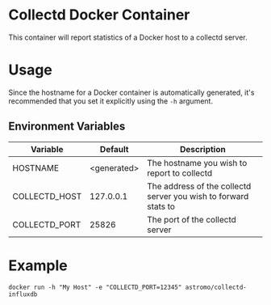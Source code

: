 # Collectd Docker Container

This container will report statistics of a Docker host to a collectd server.

# Usage
Since the hostname for a Docker container is automatically generated, it's recommended that you set it explicitly using the `-h` argument. 


## Environment Variables
| Variable | Default | Description |
|---------------|-------------|-----------------------------------------------------------------|
| HOSTNAME | \<generated> | The hostname you wish to report to collectd |
| COLLECTD_HOST | 127.0.0.1 | The address of the collectd server you wish to forward stats to |
| COLLECTD_PORT | 25826 | The port of the collectd server |

# Example
```
docker run -h "My Host" -e "COLLECTD_PORT=12345" astromo/collectd-influxdb
```
